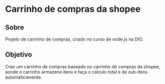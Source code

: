 # Carrinho de compras da shopee

## Sobre
Projeto de carrinho de compras, criado no curso de node.js na DIO. 

## Objetivo
Criar um carrinho de compras baseado no carrinho de compras da shopee, aonde o carrinho armazene itens e
faça o cálculo total e de sub-itens automaticamente.
